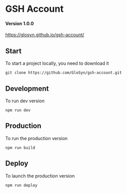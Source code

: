 # GSH Account

#### Version 1.0.0

https://glosyn.github.io/gsh-account/


## Start

To start a project locally, you need to download it

`git clone https://github.com/GloSyn/gsh-account.git`


## Development

To run dev version

`npm run dev`


## Production

To run the production version

`npm run build`


## Deploy

To launch the production version

`npm run deploy`